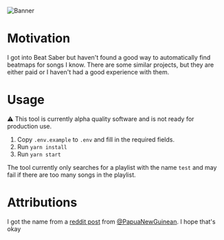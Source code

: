 ![Banner](https://socialify.git.ci/D3SOX/beat-piper/image?description=1&font=Inter&forks=1&issues=1&language=1&name=1&owner=1&pattern=Floating%20Cogs&pulls=1&stargazers=1&theme=Dark)

# Motivation
I got into Beat Saber but haven't found a good way to automatically find beatmaps for songs I know. There are some similar projects, but they are either paid or I haven't had a good experience with them. 

# Usage
⚠️ This tool is currently alpha quality software and is not ready for production use.

1. Copy `.env.example` to `.env` and fill in the required fields.
2. Run `yarn install`
3. Run `yarn start`

The tool currently only searches for a playlist with the name `test` and may fail if there are too many songs in the playlist.

# Attributions

I got the name from a [reddit post](https://www.reddit.com/r/beatsaber/comments/hneox9/comment/fxbynuq) from [@PapuaNewGuinean](https://www.reddit.com/user/PapuaNewGuinean). I hope that's okay
